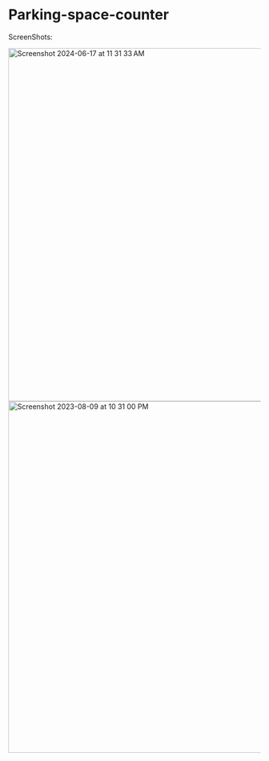 # Parking-space-counter
ScreenShots:

<img width="706" alt="Screenshot 2024-06-17 at 11 31 33 AM" src="https://github.com/ankitlochantiwary/Parking-space-counter/assets/106427890/50962017-397c-41a0-afaf-d1837c6ada47">

<img width="703" alt="Screenshot 2023-08-09 at 10 31 00 PM" src="https://github.com/ankitlochantiwary/Voting-System-Using-DAPP/assets/106427890/626d085a-b23a-4539-9be8-6b44af345bd4">
